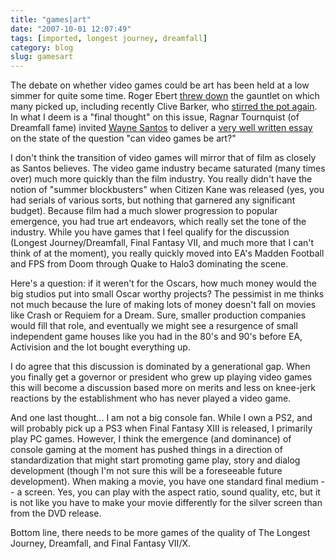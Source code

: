 ```yaml
---
title: "games|art"
date: "2007-10-01 12:07:49"
tags: [imported, longest journey, dreamfall]
category: blog
slug: gamesart
---
```


The debate on whether video games could be art has been held at a low simmer for quite some time. Roger Ebert <a href="https://rogerebert.suntimes.com/apps/pbcs.dll/section?category=ANSWERMAN&date=20051127">threw down</a> the gauntlet on which many picked up, including recently Clive Barker, who <a href="https://rogerebert.suntimes.com/apps/pbcs.dll/article?AID=/20070721/COMMENTARY/70721001">stirred the pot again</a>. In what I deem is a "final thought" on this issue, Ragnar Tournquist (of Dreamfall fame) invited <a href="https://www.waynesantos.com/">Wayne Santos</a> to deliver a <a href="https://ragnartornquist.com/?p=380">very well written essay</a> on the state of the question "can video games be art?"

I don't think the transition of video games will mirror that of film as closely as Santos believes. The video game industry became saturated (many times over) much more quickly than the film industry. You really didn't have the notion of "summer blockbusters" when Citizen Kane was released (yes, you had serials of various sorts, but nothing that garnered any significant budget). Because film had a much slower progression to popular emergence, you had true art endeavors, which really set the tone of the industry. While you have games that I feel qualify for the discussion (Longest Journey/Dreamfall, Final Fantasy VII, and much more that I can't think of at the moment), you really quickly moved into EA's Madden Football and FPS from Doom through Quake to Halo3 dominating the scene.

Here's a question: if it weren't for the Oscars, how much money would the big studios put into small Oscar worthy projects? The pessimist in me thinks not much because the lure of making lots of money doesn't fall on movies like Crash or Requiem for a Dream. Sure, smaller production companies would fill that role, and eventually we might see a resurgence of small independent game houses like you had in the 80's and 90's before EA, Activision and the lot bought everything up.

I do agree that this discussion is dominated by a generational gap. When you finally get a governor or president who grew up playing video games this will become a discussion based more on merits and less on knee-jerk reactions by the establishment who has never played a video game.

And one last thought... I am not a big console fan. While I own a PS2, and will probably pick up a PS3 when Final Fantasy XIII is released, I primarily play PC games. However, I think the emergence (and dominance) of console gaming at the moment has pushed things in a direction of standardization that might start promoting game play, story and dialog development (though I'm not sure this will be a foreseeable future development). When making a movie, you have one standard final medium -- a screen. Yes, you can play with the aspect ratio, sound quality, etc, but it is not like you have to make your movie differently for the silver screen than from the DVD release.

Bottom line, there needs to be more games of the quality of The Longest Journey, Dreamfall, and Final Fantasy VII/X.

